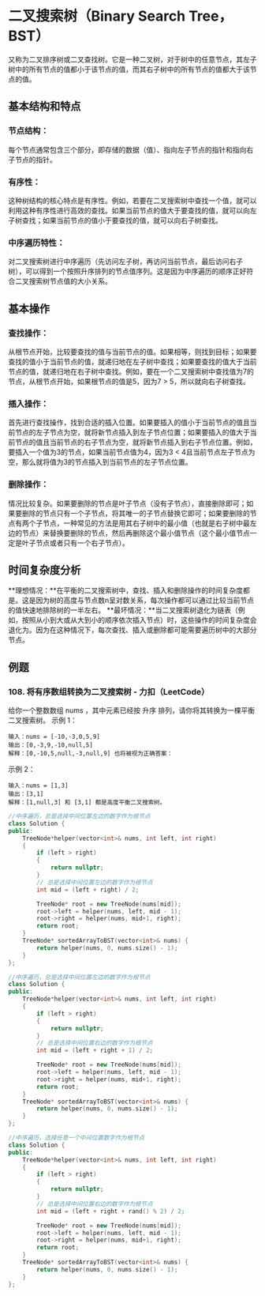 
# 二叉搜索树（Binary Search Tree，BST）
又称为二叉排序树或二叉查找树。它是一种二叉树，对于树中的任意节点，其左子树中的所有节点的值都小于该节点的值，而其右子树中的所有节点的值都大于该节点的值。
## 基本结构和特点
### 节点结构：
每个节点通常包含三个部分，即存储的数据（值）、指向左子节点的指针和指向右子节点的指针。
### 有序性：
这种树结构的核心特点是有序性。例如，若要在二叉搜索树中查找一个值，就可以利用这种有序性进行高效的查找。如果当前节点的值大于要查找的值，就可以向左子树查找；如果当前节点的值小于要查找的值，就可以向右子树查找。
### 中序遍历特性：
对二叉搜索树进行中序遍历（先访问左子树，再访问当前节点，最后访问右子树），可以得到一个按照升序排列的节点值序列。这是因为中序遍历的顺序正好符合二叉搜索树节点值的大小关系。
## 基本操作
### 查找操作：
从根节点开始，比较要查找的值与当前节点的值。如果相等，则找到目标；如果要查找的值小于当前节点的值，就递归地在左子树中查找；如果要查找的值大于当前节点的值，就递归地在右子树中查找。例如，要在一个二叉搜索树中查找值为7的节点，从根节点开始，如果根节点的值是5，因为7 > 5，所以就向右子树查找。
### 插入操作：
首先进行查找操作，找到合适的插入位置。如果要插入的值小于当前节点的值且当前节点的左子节点为空，就将新节点插入到左子节点位置；如果要插入的值大于当前节点的值且当前节点的右子节点为空，就将新节点插入到右子节点位置。例如，要插入一个值为3的节点，如果当前节点值为4，因为3 < 4且当前节点左子节点为空，那么就将值为3的节点插入到当前节点的左子节点位置。
### 删除操作：
情况比较复杂。如果要删除的节点是叶子节点（没有子节点），直接删除即可；如果要删除的节点只有一个子节点，将其唯一的子节点替换它即可；如果要删除的节点有两个子节点，一种常见的方法是用其右子树中的最小值（也就是右子树中最左边的节点）来替换要删除的节点，然后再删除这个最小值节点（这个最小值节点一定是叶子节点或者只有一个右子节点）。
## 时间复杂度分析
**理想情况：**在平衡的二叉搜索树中，查找、插入和删除操作的时间复杂度都是。这是因为树的高度与节点数n呈对数关系，每次操作都可以通过比较当前节点的值快速地排除树的一半左右。
**最坏情况：**当二叉搜索树退化为链表（例如，按照从小到大或从大到小的顺序依次插入节点）时，这些操作的时间复杂度会退化为。因为在这种情况下，每次查找、插入或删除都可能需要遍历树中的大部分节点。

## 例题



### 108. 将有序数组转换为二叉搜索树 - 力扣（LeetCode）

给你一个整数数组 nums ，其中元素已经按 升序 排列，请你将其转换为一棵平衡二叉搜索树。
示例 1：
```
输入：nums = [-10,-3,0,5,9]
输出：[0,-3,9,-10,null,5]
解释：[0,-10,5,null,-3,null,9] 也将被视为正确答案：
```
示例 2：
```
输入：nums = [1,3]
输出：[3,1]
解释：[1,null,3] 和 [3,1] 都是高度平衡二叉搜索树。
```
```c++
//中序遍历，总是选择中间位置左边的数字作为根节点
class Solution {
public:
	TreeNode*helper(vector<int>& nums, int left, int right)
	{
		if (left > right)
		{
			return nullptr;
		}
		// 总是选择中间位置左边的数字作为根节点
		int mid = (left + right) / 2;

		TreeNode* root = new TreeNode(nums[mid]);
		root->left = helper(nums, left, mid - 1);
		root->right = helper(nums, mid+1, right);
		return root;
	}
	TreeNode* sortedArrayToBST(vector<int>& nums) {
		return helper(nums, 0, nums.size() - 1);
	}
};
```
```c++
//中序遍历，总是选择中间位置左边的数字作为根节点
class Solution {
public:
	TreeNode*helper(vector<int>& nums, int left, int right)
	{
		if (left > right)
		{
			return nullptr;
		}
		// 总是选择中间位置右边的数字作为根节点
		int mid = (left + right + 1) / 2;

		TreeNode* root = new TreeNode(nums[mid]);
		root->left = helper(nums, left, mid - 1);
		root->right = helper(nums, mid+1, right);
		return root;
	}
	TreeNode* sortedArrayToBST(vector<int>& nums) {
		return helper(nums, 0, nums.size() - 1);
	}
};
```
```c++
//中序遍历，选择任意一个中间位置数字作为根节点
class Solution {
public:
	TreeNode*helper(vector<int>& nums, int left, int right)
	{
		if (left > right)
		{
			return nullptr;
		}
		// 总是选择中间位置右边的数字作为根节点
		int mid = (left + right + rand() % 2) / 2;

		TreeNode* root = new TreeNode(nums[mid]);
		root->left = helper(nums, left, mid - 1);
		root->right = helper(nums, mid+1, right);
		return root;
	}
	TreeNode* sortedArrayToBST(vector<int>& nums) {
		return helper(nums, 0, nums.size() - 1);
	}
};
```
